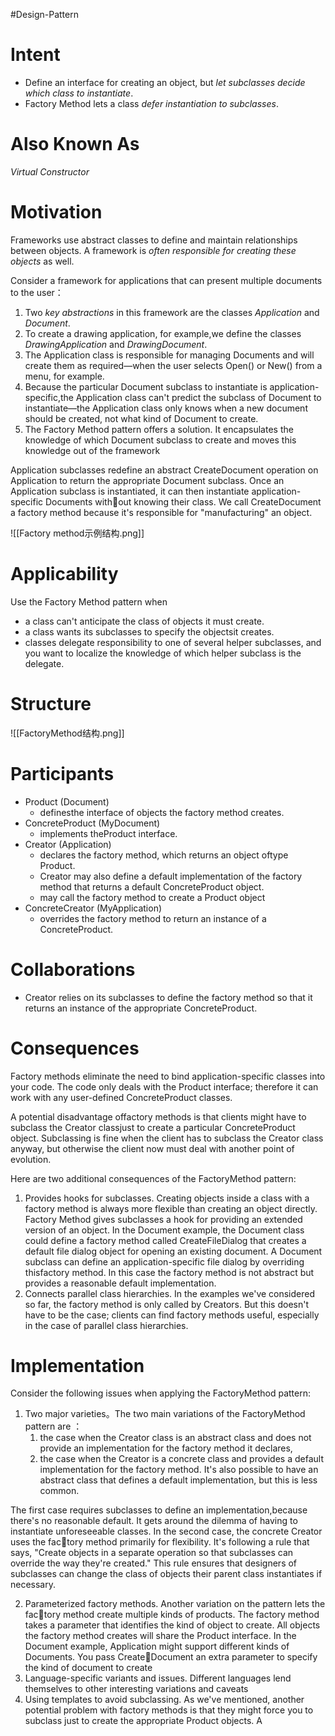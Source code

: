 #Design-Pattern
# Intent
- Define an interface for creating an object, but *let subclasses decide which class to instantiate*. 
- Factory Method lets a class *defer instantiation to subclasses*.

# Also Known As
*Virtual Constructor*

# Motivation 
Frameworks use abstract classes to define and maintain relationships between objects. A framework is *often responsible for creating these objects* as well. 

Consider a framework for applications that can present multiple documents to the user：
1. Two *key abstractions* in this framework are the classes *Application* and *Document*. 
2. To create a drawing application, for example,we define the classes *DrawingApplication* and *DrawingDocument*.
3. The Application class is responsible for managing Documents and will create them as required—when the user selects Open() or New() from a menu, for example.
4. Because the particular Document subclass to instantiate is application-specific,the Application class can't predict the subclass of Document to instantiate—the Application class only knows when a new document should be created, not what kind of Document to create. 
5. The Factory Method pattern offers a solution. It encapsulates the knowledge of which Document subclass to create and moves this knowledge out of the framework

Application subclasses redefine an abstract CreateDocument operation on Application to return the appropriate Document subclass.
Once an Application subclass is instantiated, it can then instantiate application-specific Documents without knowing their class. We call CreateDocument a factory method because it's responsible for "manufacturing" an object.

![[Factory method示例结构.png]]

# Applicability 
Use the Factory Method pattern when 
- a class can't anticipate the class of objects it must create. 
- a class wants its subclasses to specify the objectsit creates. 
- classes delegate responsibility to one of several helper subclasses, and you want to localize the knowledge of which helper subclass is the delegate.

# Structure
![[FactoryMethod结构.png]]

# Participants 
- Product (Document)
	- definesthe interface of objects the factory method creates. 
- ConcreteProduct (MyDocument) 
	- implements theProduct interface. 
- Creator (Application) 
	- declares the factory method, which returns an object oftype Product.
	- Creator may also define a default implementation of the factory method that returns a default ConcreteProduct object. 
	- may call the factory method to create a Product object
- ConcreteCreator (MyApplication) 
	- overrides the factory method to return an instance of a ConcreteProduct.

# Collaborations 
- Creator relies on its subclasses to define the factory method so that it returns an instance of the appropriate ConcreteProduct.


# Consequences 
Factory methods eliminate the need to bind application-specific classes into your code. The code only deals with the Product interface; therefore it can work with any user-defined ConcreteProduct classes.

A potential disadvantage offactory methods is that clients might have to subclass the Creator classjust to create a particular ConcreteProduct object. Subclassing is fine when the client has to subclass the Creator class anyway, but otherwise the client now must deal with another point of evolution. 

Here are two additional consequences of the FactoryMethod pattern: 
1. Provides hooks for subclasses. Creating objects inside a class with a factory method is always more flexible than creating an object directly. Factory Method gives subclasses a hook for providing an extended version of an object. In the Document example, the Document class could define a factory method called CreateFileDialog that creates a default file dialog object for opening an existing document. A Document subclass can define an application-specific file dialog by overriding thisfactory method. In this case the factory method is not abstract but provides a reasonable default implementation. 
2. Connects parallel class hierarchies. In the examples we've considered so far, the factory method is only called by Creators. But this doesn't have to be the case; clients can find factory methods useful, especially in the case of parallel class hierarchies.

# Implementation 
Consider the following issues when applying the FactoryMethod pattern: 
1. Two major varieties。The two main variations of the FactoryMethod pattern are ：
	1.  the case when the Creator class is an abstract class and does not provide an implementation for the factory method it declares, 
	2.  the case when the Creator is a concrete class and provides a default implementation for the factory method. It's also possible to have an abstract class that defines a default implementation, but this is less common. 

The first case requires subclasses to define an implementation,because there's no reasonable default. It gets around the dilemma of having to instantiate unforeseeable classes. In the second case, the concrete Creator uses the factory method primarily for flexibility. It's following a rule that says, "Create objects in a separate operation so that subclasses can override the way they're created." This rule ensures that designers of subclasses can change the class of objects their parent class instantiates if necessary. 

2. Parameterized factory methods. Another variation on the pattern lets the factory method create multiple kinds of products. The factory method takes a parameter that identifies the kind of object to create. All objects the factory method creates will share the Product interface. In the Document example, Application might support different kinds of Documents. You pass CreateDocument an extra parameter to specify the kind of document to create
3. Language-specific variants and issues. Different languages lend themselves to other interesting variations and caveats
4. Using templates to avoid subclassing. As we've mentioned, another potential problem with factory methods is that they might force you to subclass just to create the appropriate Product objects. A